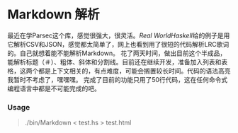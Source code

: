 # Markdown 解析
最近在学Parsec这个库，感觉很强大，很灵活。*Real WorldHaskell*给的例子是用它解析CSV和JSON，感觉都太简单了，网上也看到用了很短的代码解析LRC歌词的。自己就想着能不能解析Markdown。
花了两天时间，做出目前这个半成品，能解析标题（＃）、粗体、斜体和分割线。目前还在继续开发，准备加入列表和表格，这两个都是上下文相关的，有点难度，可能会搁置较长时间。代码的语法高亮我暂时不考虑了，嘿嘿嘿。
完成了目前的功能只用了50行代码，这在任何命令式编程语言中都是不可能完成的吧。

### Usage
> ./bin/Markdown < test.hs > test.html

